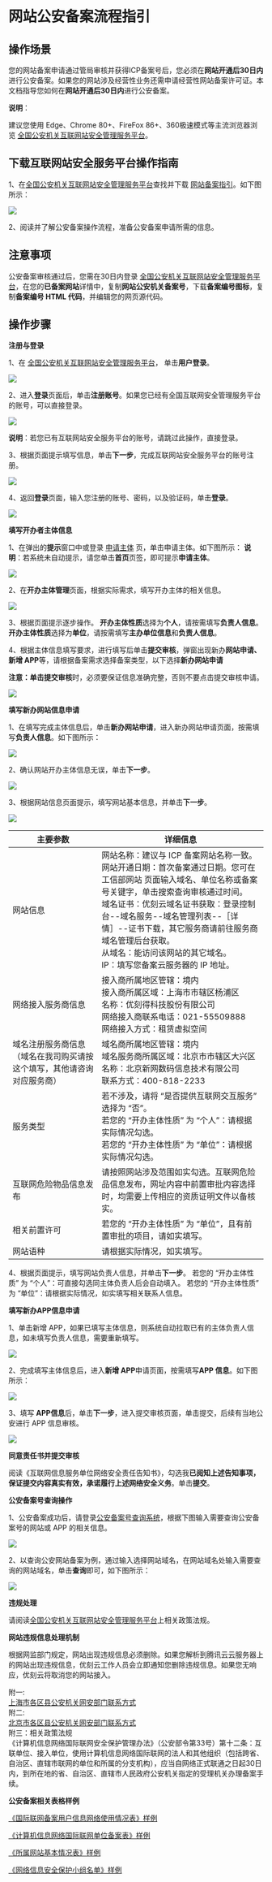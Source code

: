 

# 网站公安备案流程指引

## 操作场景

您的网站备案申请通过管局审核并获得ICP备案号后，您必须在**网站开通后30日内**进行公安备案。如果您的网站涉及经营性业务还需申请经营性网站备案许可证。本文档指导您如何在**网站开通后30日内**进行公安备案。

**说明**：

建议您使用 Edge、Chrome 80+、FireFox 86+、360极速模式等主流浏览器浏览 [全国公安机关互联网站安全管理服务平台](https://beian.mps.gov.cn/#/)。



## 下载互联网站安全服务平台操作指南

1、在[全国公安机关互联网站安全管理服务平台](https://beian.mps.gov.cn/#/)查找并下载 [网站备案指引](#/)。如下图所示：

![](https://www-s.ucloud.cn/2023/12/3f3ea8b9d4eb0c1beae3755c233482b3_1702016888758.png)



2、阅读并了解公安备案操作流程，准备公安备案申请所需的信息。



## 注意事项

公安备案审核通过后，您需在30日内登录 [全国公安机关互联网站安全管理服务平台](https://beian.mps.gov.cn/#/)，在您的**已备案网站**详情中，复制**网站公安机关备案号**，下载**备案编号图标**，复制**备案编号 HTML 代码**，并编辑您的网页源代码。



## 操作步骤

**注册与登录**

1、在 [全国公安机关互联网站安全管理服务平台](https://beian.mps.gov.cn/#/)， 单击**用户登录**。

![](https://www-s.ucloud.cn/2023/12/f46fb7210cc38d1682f03b328d884aac_1702017020485.png)



2、进入**登录**页面后，单击**注册账号**。如果您已经有全国互联网安全管理服务平台的账号，可以直接登录。

![](https://www-s.ucloud.cn/2023/12/dd6613b824d5be6e975b3bccbb065047_1702017031883.png)

**说明**：若您已有互联网站安全服务平台的账号，请跳过此操作，直接登录。



3、根据页面提示填写信息，单击**下一步**，完成互联网站安全服务平台的账号注册。

![](https://www-s.ucloud.cn/2023/12/218ad541bfeeb7782db7fe2ca5eaa4e7_1702017041486.png)



4、返回**登录**页面，输入您注册的账号、密码，以及验证码，单击**登录**。

![](https://www-s.ucloud.cn/2023/12/f46fb7210cc38d1682f03b328d884aac_1702017056592.png)



**填写开办者主体信息**

1、在弹出的**提示**窗口中或登录 [申请主体](https://beian.mps.gov.cn/web/business/budUnit/add) 页，单击申请主体。如下图所示：
**说明**：若系统未自动提示，请您单击**首页**页签，即可提示**申请主体**。

![](https://www-s.ucloud.cn/2023/12/eb597020377409b9d917b68d03a8c754_1702017086480.png)



2、在**开办主体管理**页面，根据实际需求，填写开办主体的相关信息。

![](https://www-s.ucloud.cn/2023/12/c023c44e974f242393b69977fd712356_1702017100477.png)



3、根据页面提示逐步操作。
**开办主体性质**选择为**个人**，请按需填写**负责人信息**。
**开办主体性质**选择为**单位**，请按需填写**主办单位信息**和**负责人信息**。



4、根据主体信息填写要求，进行填写后单击**提交审核**，弹窗出现新办**网站申请、新增 APP**等，请根据备案需求选择备案类型，以下选择**新办网站申请**

**注意：**单击**提交审核**时，必须要保证信息准确完整，否则不要点击提交审核申请。

![](https://www-s.ucloud.cn/2023/12/a1f29d1ace30db7ea2e7f3aca43b9ad2_1702017113793.png)



**填写新办网站信息申请**

1、在填写完成主体信息后，单击**新办网站申请**，进入新办网站申请页面，按需填写**负责人信息**。如下图所示：

![](https://www-s.ucloud.cn/2023/12/5e8f177ae489726516b59316b85e2649_1702017141839.png)



2、确认网站开办主体信息无误，单击**下一步**。

![](https://www-s.ucloud.cn/2023/12/31ea089e9a7874c487b4dc162be526de_1702017155214.png)



3、根据网站信息页面提示，填写网站基本信息，并单击**下一步**。

![](https://www-s.ucloud.cn/2023/12/ee8fb3bcb9cf48e1e3577283460e6b7f_1702017214108.png)



| 主要参数                                                     | 详细信息                                                     |
| ------------------------------------------------------------ | ------------------------------------------------------------ |
| 网站信息                                                     | 网站名称：建议与 ICP 备案网站名称一致。<br/>网站开通日期：首次备案通过日期。您可在 工信部网站 页面输入域名、单位名称或备案号关键字，单击搜索查询审核通过时间。<br/>域名证书：优刻云域名证书获取：登录控制台--域名服务--域名管理列表--［详情］--证书下载，其它服务商请前往服务商域名管理后台获取。<br/>从域名：能访问该网站的其它域名。<br/>IP：填写您备案云服务器的 IP 地址。 |
| 网络接入服务商信息                                           | 接入商所属地区管辖：境内<br/>接入商所属区域：上海市市辖区杨浦区<br/>名称：优刻得科技股份有限公司<br/>网络接入商联系电话：021-55509888<br/>网络接入方式：租赁虚拟空间 |
| 域名注册服务商信息（域名在我司购买请按这个填写，其他请咨询对应服务商） | 域名商所属地区管辖：境内<br/>域名服务商所属区域：北京市市辖区大兴区<br/>名称：北京新网数码信息技术有限公司<br/>联系方式：400-818-2233 |
| 服务类型                                                     | 若不涉及，请将 “是否提供互联网交互服务” 选择为 “否”。<br/>若您的 “开办主体性质” 为 “个人”：请根据实际情况勾选。<br/>若您的 “开办主体性质” 为 “单位”：请根据实际情况勾选。 |
| 互联网危险物品信息发布                                       | 请按照网站涉及范围如实勾选。互联网危险品信息发布，网址内容中前置审批内容选择时，均需要上传相应的资质证明文件以备核实。 |
| 相关前置许可                                                 | 若您的 “开办主体性质” 为 “单位”，且有前置审批的项目，请如实填写。 |
| 网站语种                                                     | 请根据实际情况，如实填写。                                   |



4、根据页面提示，填写网站负责人信息，并单击**下一步**。
若您的 “开办主体性质” 为 “个人”：可直接勾选同主体负责人后会自动填入。
若您的 “开办主体性质” 为 “单位”：请根据实际情况，如实填写相关联系人信息。



**填写新办APP信息申请**

1、单击新增 APP，如果已填写主体信息，则系统自动拉取已有的主体负责人信息，如未填写负责人信息，需要重新填写。

![](https://www-s.ucloud.cn/2023/12/3b0c541ca91be2d1ef61e825e04b14f9_1702017225493.png)



2、完成填写主体信息后，进入**新增 APP**申请页面，按需填写**APP 信息**。如下图所示：

![](https://www-s.ucloud.cn/2023/12/9b6ec69fc0d511a7c8c85673b6a6cf3c_1702017260332.png)



3、填写 **APP信息**后，单击**下一步**，进入提交审核页面，单击提交，后续有当地公安进行 APP 信息审核。

![](https://www-s.ucloud.cn/2023/12/003c900c5ddee6af0f7bde818ca57f9d_1702017277101.png)



**同意责任书并提交审核**

阅读《互联网信息服务单位网络安全责任告知书》，勾选我**已阅知上述告知事项，保证提交内容真实有效，承诺履行上述网络安全义务**。单击**提交**。



**公安备案号查询操作**

1、公安备案成功后，请登录[公安备案号查询系统](https://beian.mps.gov.cn/#/query/webSearch)，根据下图输入需要查询公安备案号的网站或 APP 的相关信息。

![](https://www-s.ucloud.cn/2023/12/54c23971f12b56c15694c10086cafc10_1702017297204.png)



2、以查询公安网站备案为例，通过输入选择网站域名，在网站域名处输入需要查询的网站域名，单击**查询**即可，如下图所示：

![](https://www-s.ucloud.cn/2023/12/626cae95908a71867713ca83839c7336_1702017441261.png)



**违规处理**

请阅读[全国公安机关互联网站安全管理服务平台](https://beian.mps.gov.cn/#/)上相关政策法规。



**网站违规信息处理机制**

根据网监部门规定，网站出现违规信息必须删除。如果您解析到腾讯云云服务器上的网站出现违规信息，优刻云工作人员会立即通知您删除违规信息。如果您无响应，优刻云将取消您的网站接入。



附一:  
[上海市各区县公安机关网安部门联系方式](https://static.ucloud.cn/0baf8dd0223e48f487a121bfb274e5d2.xlsx)  
附二:  
[北京市各区县公安机关网安部门联系方式](https://static.ucloud.cn/2e661d90a2024256941028191b1300c5.xlsx)  
附三：相关政策法规  
《计算机信息网络国际联网安全保护管理办法》（公安部令第33号）第十二条：互联单位、接入单位，使用计算机信息网络国际联网的法人和其他组织（包括跨省、自治区、直辖市联网的单位和所属的分支机构），应当自网络正式联通之日起30日内，到所在地的省、自治区、直辖市人民政府公安机关指定的受理机关办理备案手续。



**公安备案相关表格样例**

[《国际联网备案用户信息网络使用情况表》样例](https://static.ucloud.cn/2f85b3e79c964bebb9c800d06b84f51f.pdf)  

[《计算机信息网络国际联网单位备案表》样例](https://static.ucloud.cn/bc1420a4084a4a8b9b680aab78bfa62f.pdf) 

[《所属网站基本情况表》样例](https://static.ucloud.cn/760b06d6af684283b9194403e4b16a66.pdf)

[《网络信息安全保护小组名单》样例](https://static.ucloud.cn/06ca2995677f4c36b2e00987fe3ad52f.pdf)  





